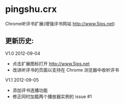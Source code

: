 pingshu.crx
===========

Chrome听评书扩展(增强评书网站 <http://www.5ips.net>)

更新历史:
---------

V1.0 2012-09-04

 * 点击扩展图标打开 http://www.5ips.net
 * 改进听评书的页面以支持在 Chrome 浏览器中收听评书

V1.1 2012-09-05

 * 添加评书连播功能
 * 修正同时加载两个播放器实例的 issue #1
